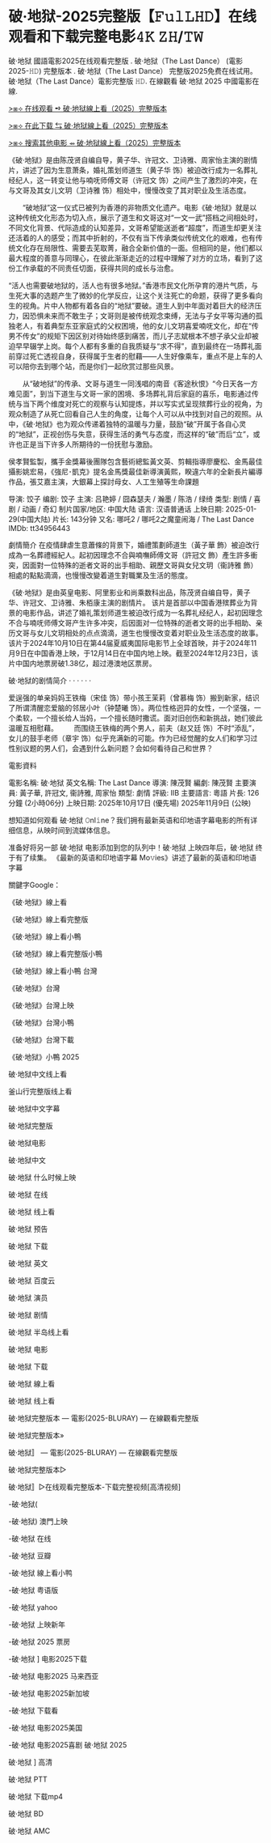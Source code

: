 # 破·地狱-2025完整版【𝙵𝚞𝚕𝙻𝙷𝙳】在线观看和下载完整电影𝟺𝙺 𝚉𝙷/𝚃𝚆

破·地狱 國語電影2025在线观看完整版 . 破·地狱（The Last Dance） (電影2025-𝙷𝙳) 完整版本 . 破·地狱（The Last Dance） 完整版2025免费在线试用。 破·地狱（The Last Dance）電影完整版 𝙷𝙳. 在線觀看 破·地狱 2025 中國電影在線.

[>⧆⟢ 在线观看 ➺ 破·地狱線上看（2025）完整版本](https://t.co/K5KFbfxkJi)

[>⧆⟢ 在此下载 ⇆ 破·地狱線上看（2025）完整版本](https://t.co/K5KFbfxkJi)

[>⧆⟢ 搜索其他电影 ⇴ 破·地狱線上看（2025）完整版本](https://t.co/K5KFbfxkJi)

《破·地狱》是由陈茂贤自编自导，黄子华、许冠文、卫诗雅、周家怡主演的剧情片，讲述了因为生意萧条，婚礼策划师道生（黄子华 饰）被迫改行成为一名葬礼经纪人，这一转变让他与喃呒师傅文哥（许冠文 饰）之间产生了激烈的冲突，在与文哥及其女儿文玥（卫诗雅 饰）相处中，慢慢改变了其对职业及生活态度。

  “破地狱”这一仪式已被列为香港的非物质文化遗产。电影《破·地狱》就是以这种传统文化形态为切入点，展示了道生和文哥这对“一文一武”搭档之间相处时，不同文化背景、代际造成的认知差异，文哥希望能送逝者“超度”，而道生却更关注还活着的人的感受；而其中折射的，不仅有当下传承类似传统文化的艰难，也有传统文化存在局限性、需要去芜取菁，融合全新价值的一面。但相同的是，他们都以最大程度的善意与同理心，在彼此渐渐走近的过程中理解了对方的立场，看到了这份工作承载的不同责任切面，获得共同的成长与治愈。

“活人也需要破地狱的，活人也有很多地狱。”香港市民文化所孕育的港片气质，与生死大事的选题产生了微妙的化学反应，让这个关注死亡的命题，获得了更多看向生的视角。片中人物都有着各自的“地狱”要破。道生人到中年面对着巨大的经济压力，因恐惧未来而不敢生子；文哥则是被传统观念束缚，无法与子女平等沟通的孤独老人，有着典型东亚家庭式的父权困境，他的女儿文玥喜爱喃呒文化，却在“传男不传女”的规矩下因区别对待始终感到痛苦，而儿子志斌根本不想子承父业却被迫早早辍学上岗。每个人都有多重的自我质疑与“求不得”，直到最终在一场葬礼面前穿过死亡透视自身，获得属于生者的慰藉——人生好像乘车，重点不是上车的人可以陪你去到哪个站，而是你们一起欣赏过那些风景。

  从“破地狱”的传承、文哥与道生一同浅唱的南音《客途秋恨》“今日天各一方难见面”，到当下道生与文哥一家的困境、多场葬礼背后家庭的喜乐，电影通过传统与当下两个维度对死亡的观察与认知提炼，并以写实式呈现殡葬行业的视角，为观众制造了从死亡回看自己人生的角度，让每个人可以从中找到对自己的观照。从中，《破·地狱》也为观众传递着独特的温暖与力量，鼓励“破”开属于各自心灵的“地狱”，正视创伤与失意，获得生活的勇气与态度，而这样的“破”而后“立”，或许也正是当下许多人所期待的一份抚慰与激励。

侯孝賢監製，攜手金獎幕後團隊包含藝術總監黃文英、剪輯指導廖慶松、金馬最佳攝影姚宏易，《強尼･凱克》提名金馬獎最佳新導演黃熙，睽違六年的全新長片編導作品，張艾嘉主演，大銀幕上探討母女、人工生殖等生命課題

导演: 饺子 编剧: 饺子 主演: 吕艳婷 / 囧森瑟夫 / 瀚墨 / 陈浩 / 绿绮 类型: 剧情 / 喜剧 / 动画 / 奇幻 制片国家/地区: 中国大陆 语言: 汉语普通话 上映日期: 2025-01-29(中国大陆) 片长: 143分钟 又名: 哪吒2 / 哪吒2之魔童闹海 / The Last Dance IMDb: tt34956443

劇情簡介 在疫情肆虐生意蕭條的背景下，婚禮策劃師道生（黃子華 飾）被迫改行成為一名葬禮經紀人。起初因理念不合與喃嘸師傅文哥（許冠文 飾）產生許多衝突，因面對一位特殊的逝者文哥的出手相助、親歷文哥與女兒文玥（衞詩雅 飾）相處的點點滴滴，也慢慢改變着道生對職業及生活的態度。

《破·地狱》是由英皇电影、阿里影业和尚乘数科出品，陈茂贤自编自导，黄子华、许冠文、卫诗雅、朱栢康主演的剧情片。
该片是首部以中国香港殡葬业为背景的电影作品，讲述了婚礼策划师道生被迫改行成为一名葬礼经纪人，起初因理念不合与喃呒师傅文哥产生许多冲突，后因面对一位特殊的逝者文哥的出手相助、亲历文哥与女儿文玥相处的点点滴滴，道生也慢慢改变着对职业及生活态度的故事。
该片于2024年10月10日在第44届夏威夷国际电影节上全球首映，并于2024年11月9日在中国香港上映，于12月14日在中国内地上映。截至2024年12月23日，该片中国内地票房破1.38亿，超过港澳地区票房。

破·地狱的剧情简介 · · · · · ·

爱逞强的单亲妈妈王铁梅（宋佳 饰）带小孩王茉莉（曾慕梅 饰）搬到新家，结识了所谓清醒恋爱脑的邻居小叶（钟楚曦 饰）。两位性格迥异的女性，一个坚强，一个柔软，一个擅长给人当妈，一个擅长随时撒谎。面对旧创伤和新挑战，她们彼此温暖互相慰藉。 　　而围绕王铁梅的两个男人，前夫（赵又廷 饰）不时“添乱”，女儿的鼓手老师（章宇 饰）似乎充满新的可能。作为已经觉醒的女人们和学习过性别议题的男人们，会遇到什么新问题？会如何看待自己和世界？

電影資料

電影名稱: 破·地狱 英文名稱: The Last Dance 導演: 陳茂賢 編劇: 陳茂賢 主要演員: 黃子華, 許冠文, 衞詩雅, 周家怡 類型: 劇情 評級: IIB 主要語言: 粵語 片長: 126分鐘 (2小時06分) 上映日期: 2025年10月17日 (優先場) 2025年11月9日 (公映)

想知道如何观看 破·地狱 𝙾nl𝚒ne？我们拥有最新英语和印地语字幕电影的所有详细信息，从映时间到流媒体信息。

准备好将另一部 破·地狱 电影添加到您的队列中！破·地狱 上映四年后，破·地狱 终于有了续集。 《最新的英语和印地语字幕 Mo𝚟ies》讲述了最新的英语和印地语字幕

關鍵字Google：

《破·地狱》線上看

《破·地狱》線上看完整版

《破·地狱》線上看小鴨

《破·地狱》線上看完整版小鴨

《破·地狱》線上看小鴨 台灣

《破·地狱》台灣

《破·地狱》台灣上映

《破·地狱》台灣小鴨

《破·地狱》台灣下載

《破·地狱》小鴨 2025

破·地狱中文线上看

釜山行完整版线上看

破·地狱中文字幕

破·地狱完整版

破·地狱电影

破·地狱中文

破·地狱 什么时候上映

破·地狱 在线

破·地狱 线上看

破·地狱 预告

破·地狱 下载

破·地狱 英文

破·地狱 百度云

破·地狱 演员

破·地狱 剧情

破·地狱 半岛线上看

破·地狱 电影

破·地狱 下载

破·地狱 線上看

破·地狱 线上看

破·地狱完整版本 — 電影(2025-BLURAY) — 在線觀看完整版

破·地狱完整版本»

破·地狱〛 — 電影(2025-BLURAY) — 在線觀看完整版

破·地狱完整版本▷

破·地狱〛▷在线观看完整版本-下载完整视频[高清视频]

-破·地狱(

-破·地狱) 澳門上映

-破·地狱 在线

-破·地狱 豆瓣

-破·地狱 線上看小鸭

-破·地狱 粤语版

-破·地狱 yahoo

-破·地狱 上映新年

-破·地狱 2025 票房

-破·地狱 ] 电影2025下载

-破·地狱 电影2025 马来西亚

-破·地狱 电影2025新加坡

-破·地狱 下载看

-破·地狱 电影2025美国

-破·地狱 电影2025喜剧 破·地狱 2025

破·地狱 ] 高清

破·地狱 PTT

破·地狱 下载mp4

破·地狱 BD

破·地狱 AMC
